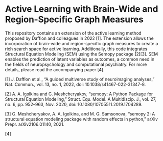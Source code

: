 # Active Learning with Brain-Wide and Region-Specific Graph Measures

This repository contains an extension of the active learning method proposed by Dafflon and colleagues in 2022 [1]. The extension allows the incorporation of brain-wide and region-specific graph measures to create a rich search space for active learning. Additionally, this code integrates Structural Equation Modeling (SEM) using the Semopy package [2][3]. SEM enables the prediction of latent variables as outcomes, a common need in the fields of neuropsychology and computational psychiatry.  For more details, please read the accompanying paper [4].

[1] J. Dafflon et al., “A guided multiverse study of neuroimaging analyses,” Nat. Commun., vol. 13, no. 1, 2022, doi: 10.1038/s41467-022-31347-8.

[2] A. A. Igolkina and G. Meshcheryakov, “semopy: A Python Package for Structural Equation Modeling,” Struct. Equ. Model. A Multidiscip. J., vol. 27, no. 6, pp. 952–963, Nov. 2020, doi: 10.1080/10705511.2019.1704289.

[3]	G. Meshcheryakov, A. A. Igolkina, and M. G. Samsonova, “semopy 2: A structural equation modeling package with random effects in python,” arXiv Prepr. arXiv2106.01140, 2021.

[4]
